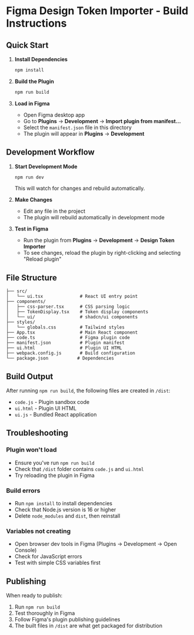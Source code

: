 # Figma Design Token Importer - Build Instructions

## Quick Start

1. **Install Dependencies**
   ```bash
   npm install
   ```

2. **Build the Plugin**
   ```bash
   npm run build
   ```

3. **Load in Figma**
   - Open Figma desktop app
   - Go to **Plugins** → **Development** → **Import plugin from manifest...**
   - Select the `manifest.json` file in this directory
   - The plugin will appear in **Plugins** → **Development**

## Development Workflow

1. **Start Development Mode**
   ```bash
   npm run dev
   ```
   This will watch for changes and rebuild automatically.

2. **Make Changes**
   - Edit any file in the project
   - The plugin will rebuild automatically in development mode

3. **Test in Figma**
   - Run the plugin from **Plugins** → **Development** → **Design Token Importer**
   - To see changes, reload the plugin by right-clicking and selecting "Reload plugin"

## File Structure

```
├── src/
│   └── ui.tsx              # React UI entry point
├── components/
│   ├── css-parser.tsx      # CSS parsing logic
│   ├── TokenDisplay.tsx    # Token display components
│   └── ui/                 # shadcn/ui components
├── styles/
│   └── globals.css         # Tailwind styles
├── App.tsx                 # Main React component
├── code.ts                 # Figma plugin code
├── manifest.json           # Plugin manifest
├── ui.html                 # Plugin UI HTML
├── webpack.config.js       # Build configuration
└── package.json           # Dependencies
```

## Build Output

After running `npm run build`, the following files are created in `/dist`:
- `code.js` - Plugin sandbox code
- `ui.html` - Plugin UI HTML
- `ui.js` - Bundled React application

## Troubleshooting

### Plugin won't load
- Ensure you've run `npm run build`
- Check that `/dist` folder contains `code.js` and `ui.html`
- Try reloading the plugin in Figma

### Build errors
- Run `npm install` to install dependencies
- Check that Node.js version is 16 or higher
- Delete `node_modules` and `dist`, then reinstall

### Variables not creating
- Open browser dev tools in Figma (Plugins → Development → Open Console)
- Check for JavaScript errors
- Test with simple CSS variables first

## Publishing

When ready to publish:
1. Run `npm run build`
2. Test thoroughly in Figma
3. Follow Figma's plugin publishing guidelines
4. The built files in `/dist` are what get packaged for distribution